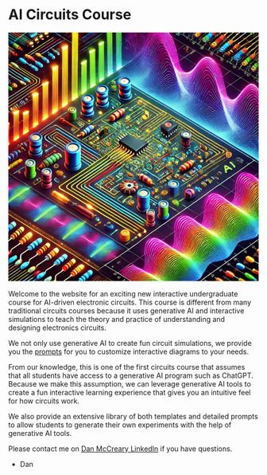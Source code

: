 # AI Circuits Course

![Cover Image of Colorful Circuits and Graphs](./img/cover.png)

Welcome to the website for an exciting new interactive
undergraduate course for AI-driven electronic circuits. This course is different from
many traditional circuits courses because it uses generative AI
and interactive simulations to teach the theory and practice
of understanding and designing electronics circuits.

We not only use generative AI to create fun circuit
simulations, we provide you the [prompts](./prompts/index.md) for you
to customize interactive diagrams to your needs.

From our knowledge, this is one of the first circuits
course that assumes that all students have access
to a generative AI program such as ChatGPT.  Because
we make this assumption, we can leverage generative
AI tools to create a fun interactive learning experience
that gives you an intuitive feel for how circuits work.

We also provide an extensive library of both templates
and detailed prompts to allow
students to generate their own experiments with
the help of generative AI tools.

Please contact me on [Dan McCreary LinkedIn](https://www.linkedin.com/in/danmccreary/) if you have questions.

- Dan

